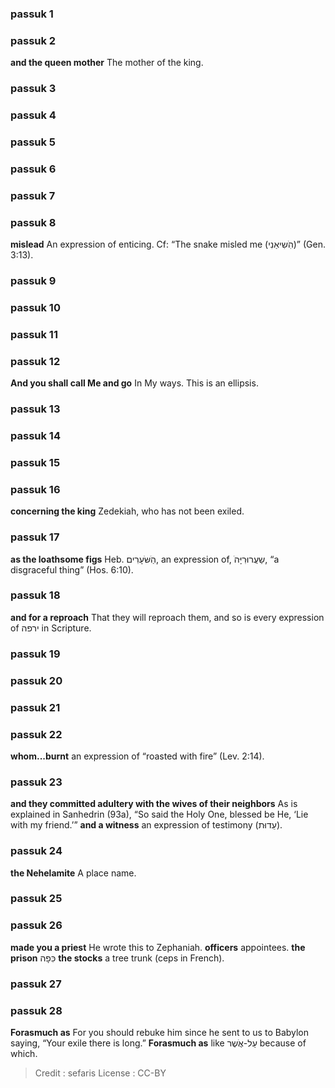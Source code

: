 
### passuk 1

### passuk 2
<b>and the queen mother</b> The mother of the king.

### passuk 3

### passuk 4

### passuk 5

### passuk 6

### passuk 7

### passuk 8
<b>mislead</b> An expression of enticing. Cf: “The snake misled me (הִֹשִיאַנִי)” (Gen. 3:13).

### passuk 9

### passuk 10

### passuk 11

### passuk 12
<b>And you shall call Me and go</b> In My ways. This is an ellipsis.

### passuk 13

### passuk 14

### passuk 15

### passuk 16
<b>concerning the king</b> Zedekiah, who has not been exiled.

### passuk 17
<b>as the loathsome figs</b> Heb. הַֹשֹּעָרִים, an expression of, ֹשַעֲרוּרִיָּה, “a disgraceful thing” (Hos. 6:10).

### passuk 18
<b>and for a reproach</b> That they will reproach them, and so is every expression of ירפה in Scripture.

### passuk 19

### passuk 20

### passuk 21

### passuk 22
<b>whom...burnt</b> an expression of “roasted with fire” (Lev. 2:14).

### passuk 23
<b>and they committed adultery with the wives of their neighbors</b> As is explained in Sanhedrin (93a), “So said the Holy One, blessed be He, ‘Lie with my friend.’”
<b>and a witness</b> an expression of testimony (עֵדוּת).

### passuk 24
<b>the Nehelamite</b> A place name.

### passuk 25

### passuk 26
<b>made you a priest</b> He wrote this to Zephaniah.
<b>officers</b> appointees. 
<b>the prison</b> כִּפָה
<b>the stocks</b> a tree trunk (ceps in French).

### passuk 27

### passuk 28
<b>Forasmuch as</b> For you should rebuke him since he sent to us to Babylon saying, “Your exile there is long.”
<b>Forasmuch as</b> like עַל-אֲֹשֶר because of which.

>Credit : sefaris
>License : CC-BY